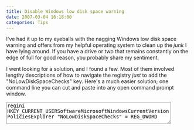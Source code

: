 ```yaml
---
title: Disable Windows low disk space warning
date: 2007-03-04 16:18:00
categories: Tips
---
```

I've had it up to my eyeballs with the nagging Windows low disk space warning and offers from my helpful operating system to clean up the <em>junk </em>I have lying around. If you have a drive or two that remains constantly on the edge of full for good reason, you probably share my sentiment.

I went looking for a solution, and I found a few. Most of them involved lengthy descriptions of how to navigate the registry <em>just </em>to add the "NoLowDiskSpaceChecks" key. Here's a much easier solution; one command line you can cut and paste into any open command prompt window.
<textarea style="width: 450px; height: 60px">regini HKEY_CURRENT_USERSoftwareMicrosoftWindowsCurrentVersionPoliciesExplorer "NoLowDiskSpaceChecks" = REG_DWORD</textarea>
